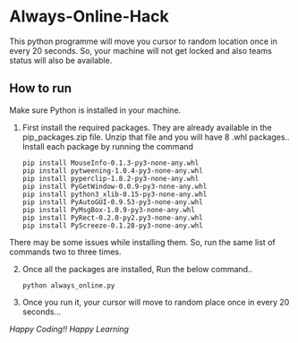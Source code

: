 # Always-Online-Hack

This python programme will move you cursor to random location once in every 20 seconds. So, your machine will not get locked and also teams status will also be available.

## How to run

Make sure Python is installed in your machine.

1. First install the required packages. They are already available in the pip_packages.zip file. Unzip that file and you will have 8 .whl packages.. Install each package by running the command

    ```
    pip install MouseInfo-0.1.3-py3-none-any.whl
    pip install pytweening-1.0.4-py3-none-any.whl
    pip install pyperclip-1.8.2-py3-none-any.whl
    pip install PyGetWindow-0.0.9-py3-none-any.whl
    pip install python3_xlib-0.15-py3-none-any.whl
    pip install PyAutoGUI-0.9.53-py3-none-any.whl
    pip install PyMsgBox-1.0.9-py3-none-any.whl
    pip install PyRect-0.2.0-py2.py3-none-any.whl
    pip install PyScreeze-0.1.28-py3-none-any.whl
    ```
  
  There may be some issues while installing them. So, run the same list of commands two to three times.

2. Once all the packages are installed, Run the below command.. 

    ```
    python always_online.py
    ````
  
3. Once you run it, your cursor will move to random place once in every 20 seconds...


*Happy Coding!! Happy Learning*
